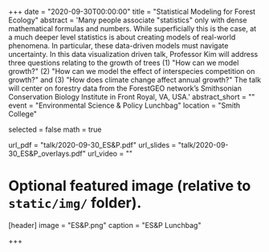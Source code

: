 +++
date = "2020-09-30T00:00:00"
title = "Statistical Modeling for Forest Ecology"
abstract = 'Many people associate "statistics" only with dense mathematical formulas and numbers. While superficially this is the case, at a much deeper level statistics is about creating models of real-world phenomena. In particular, these data-driven models must navigate uncertainty. In this data visualization driven talk, Professor Kim will address three questions relating to the growth of trees (1) "How can we model growth?" (2) "How can we model the effect of interspecies competition on growth?" and (3) "How does climate change affect annual growth?" The talk will center on forestry data from the ForestGEO network’s Smithsonian Conservation Biology Institute in Front Royal, VA, USA.'
abstract_short = ""
event = "Environmental Science & Policy Lunchbag"
location = "Smith College"

selected = false
math = true

url_pdf = "talk/2020-09-30_ES&P.pdf"
url_slides = "talk/2020-09-30_ES&P_overlays.pdf"
url_video = ""

# Optional featured image (relative to `static/img/` folder).
[header]
image = "ES&P.png"
caption = "ES&P Lunchbag"

+++
